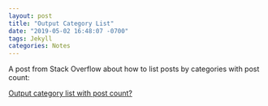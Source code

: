 ```yaml
---
layout: post
title: "Output Category List"
date: "2019-05-02 16:48:07 -0700"
tags: Jekyll
categories: Notes
---
```


A post from Stack Overflow about how to list posts by categories with post count:

[Output category list with post count?](https://stackoverflow.com/questions/20945944/jekyll-liquid-output-category-list-with-post-count)
